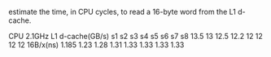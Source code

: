 estimate the time, in CPU cycles, to read a 16-byte word from the L1 d-cache.

CPU 2.1GHz
L1 d-cache(GB/s)
            s1    s2    s3    s4    s5    s6    s7    s8
            13.5  13    12.5  12.2  12    12    12    12
16B/x(ns)   1.185 1.23  1.28  1.31  1.33  1.33  1.33  1.33
